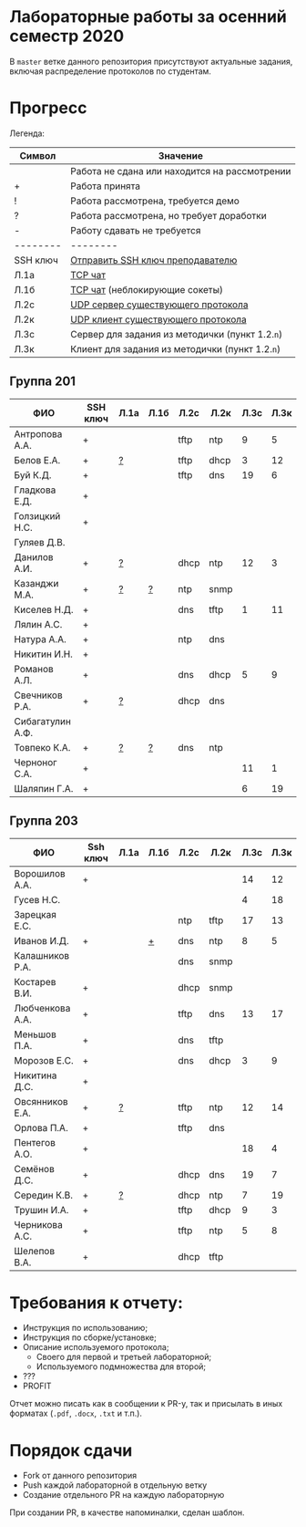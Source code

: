 # Лабораторные работы за осенний семестр 2020

В `master` ветке данного репозитория присутствуют актуальные задания, включая 
распределение протоколов по студентам.

# Прогресс

Легенда:

| Символ   | Значение                                                                                   |
| --       | --                                                                                         |
|          | Работа не сдана или находится на рассмотрении                                              |
| +        | Работа принята                                                                             |
| !        | Работа рассмотрена, требуется демо                                                         |
| ?        | Работа рассмотрена, но требует доработки                                                   |
| -        | Работу сдавать не требуется                                                                |
| -------- | --------                                                                                   |
| SSH ключ | [Отправить SSH ключ преподавателю](https://insysnw.github.io/labs/900-ssh-keygen/)         |
| Л.1a     | [TCP чат](https://insysnw.github.io/labs/01-tcp-chat/)                                     |
| Л.1б     | [TCP чат](https://insysnw.github.io/labs/01-tcp-chat/) (неблокирующие сокеты)              |
| Л.2c     | [UDP сервер существующего протокола](https://insysnw.github.io/labs/02-udp-real-protocol/) |
| Л.2к     | [UDP клиент существующего протокола](https://insysnw.github.io/labs/02-udp-real-protocol/) |
| Л.3с     | Сервер для задания из методички (пункт 1.2.`n`)                                            |
| Л.3к     | Клиент для задания из методички (пункт 1.2.`n`)                                            |

## Группа 201

| ФИО              | SSH ключ | Л.1a               | Л.1б              | Л.2c | Л.2к | Л.3с | Л.3к |
| --               | --       | --                 | --                | --   | --   | --   | --   |
| Антропова А.А.   | +        |                    |                   | tftp | ntp  | 9    | 5    |
| Белов Е.А.       | +        | [?](../../pull/10) |                   | tftp | dhcp | 3    | 12   |
| Буй К.Д.         | +        |                    |                   | tftp | dns  | 19   | 6    |
| Гладкова Е.Д.    | +        |                    |                   |      |      |      |      |
| Голзицкий Н.С.   | +        |                    |                   |      |      |      |      |
| Гуляев Д.В.      |          |                    |                   |      |      |      |      |
| Данилов А.И.     | +        | [?](../../pull/8)  |                   | dhcp | ntp  | 12   | 3    |
| Казанджи М.А.    | +        | [?](../../pull/7)  | [?](../../pull/7) | ntp  | snmp |      |      |
| Киселев Н.Д.     | +        |                    |                   | dns  | tftp | 1    | 11   |
| Лялин А.С.       | +        |                    |                   |      |      |      |      |
| Натура А.А.      | +        |                    |                   | ntp  | dns  |      |      |
| Никитин И.Н.     | +        |                    |                   |      |      |      |      |
| Романов А.Л.     | +        |                    |                   | dns  | dhcp | 5    | 9    |
| Свечников Р.А.   | +        | [?](../../pull/6)  |                   | dhcp | dns  |      |      |
| Сибагатулин А.Ф. |          |                    |                   |      |      |      |      |
| Товпеко К.А.     | +        | [?](../../pull/2)  | [?](../../pull/2) | dns  | ntp  |      |      |
| Черноног С.А.    | +        |                    |                   |      |      | 11   | 1    |
| Шаляпин Г.А.     | +        |                    |                   |      |      | 6    | 19   |

## Группа 203

| ФИО             | Ssh ключ | Л.1a               | Л.1б               | Л.2с | Л.2к | Л.3с | Л.3к |
| --              | --       | --                 | --                 | --   | --   | --   | --   |
| Ворошилов А.А.  | +        |                    |                    |      |      | 14   | 12   |
| Гусев Н.С.      |          |                    |                    |      |      | 4    | 18   |
| Зарецкая Е.С.   |          |                    |                    | ntp  | tftp | 17   | 13   |
| Иванов И.Д.     | +        |                    | [+](../../pull/13) | dns  | ntp  | 8    | 5    |
| Калашников Р.А. |          |                    |                    | dns  | snmp |      |      |
| Костарев В.И.   | +        |                    |                    | dhcp | snmp |      |      |
| Любченкова А.А. | +        |                    |                    | tftp | dns  | 13   | 17   |
| Меньшов П.А.    | +        |                    |                    | dns  | tftp |      |      |
| Морозов Е.С.    | +        |                    |                    | dns  | dhcp | 3    | 9    |
| Никитина Д.С.   | +        |                    |                    |      |      |      |      |
| Овсянников Е.А. | +        | [?](../../pull/11) |                    | tftp | ntp  | 12   | 14   |
| Орлова П.А.     | +        |                    |                    | tftp | dns  |      |      |
| Пентегов А.О.   | +        |                    |                    |      |      | 18   | 4    |
| Семёнов Д.С.    | +        |                    |                    | dhcp | dns  | 19   | 7    |
| Середин К.В.    | +        | [?](../../pull/5)  |                    | dhcp | ntp  | 7    | 19   |
| Трушин И.А.     | +        |                    |                    | tftp | dhcp | 9    | 3    |
| Черникова А.С.  | +        |                    |                    | tftp | ntp  | 5    | 8    |
| Шелепов В.А.    | +        |                    |                    | dhcp | tftp |      |      |

# Требования к отчету:

* Инструкция по использованию;
* Инструкция по сборке/установке;
* Описание используемого протокола;
  * Своего для первой и третьей лабораторной;
  * Используемого подмножества для второй;
* ???
* PROFIT

Отчет можно писать как в сообщении к PR-у, так и присылать в иных 
форматах (`.pdf`, `.docx`, `.txt` и т.п.).

# Порядок сдачи

* Fork от данного репозитория
* Push каждой лабораторной в отдельную ветку
* Создание отдельного PR на каждую лабораторную

При создании PR, в качестве напоминалки, сделан шаблон.
